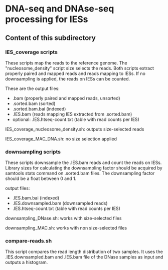 # DNA-seq and DNAse-seq processing for IESs

## Content of this subdirectory
### IES_coverage scripts
These scripts map the reads to the reference genome. The "nucleosome_density" script size selects the reads. Both scripts extract properly paired and mapped reads and reads mapping to IESs. If no downsampling is applied, the reads on IESs can be counted.

These are the output files: 
- .bam (properly paired and mapped reads, unsorted)
- .sorted.bam (sorted)
- .sorted.bam.bai (indexed)
- .IES.bam (reads mapping IES extracted from .sorted.bam)
- optional: .IES.htseq-count.txt (table with read counts per IES)
  
IES_coverage_nucleosome_density.sh: outputs size-selected reads

IES_coverage_MAC_DNA.sh: no size selection applied

### downsampling scripts
These scripts downsample the .IES.bam reads and count the reads on IESs. Library sizes for calculating the downsampling factor should be acquired by samtools stats command on .sorted.bam files. The downsampling factor should be a float between 0 and 1.

output files: 
- .IES.bam.bai (indexed)
- .IES.downsampled.bam (downsampled reads)
- .IES.htseq-count.txt (table with read counts per IES)

downsampling_DNase.sh: works with size-selected files

downsampling_MAC.sh: works with non size-selected files

### compare-reads.sh
This script compares the read length distribution of two samples. It uses the .IES.downsampled.bam and .IES.bam file of the DNase samples as input and outputs a histogram.
